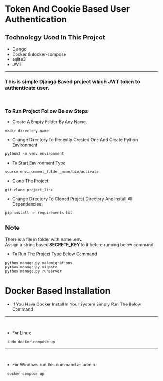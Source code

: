 # Token And Cookie Based User Authentication

## Technology Used In This Project
- Django
- Docker & docker-compose
- sqlite3 
- JWT

<hr>

### This is simple <strong>Django</strong> Based project which JWT token to authenticate user.
<br>

### To Run Project Follow Below Steps
- Create A Empty Folder By Any Name.
```shell
mkdir directory_name
```

- Change Directory To Recently Created One And Create Python Environment
```shell
python3 -m venv environment
```
- To Start Environment Type
```shell
source environment_folder_name/bin/activate
```

- Clone The Project.
```shell
git clone project_link
```
- Change Directory To Cloned Project Directory And Install All Dependencies.
```shell
pip install -r requirements.txt
```

## Note 

There is a file in folder with name .env.<br>
Assign a string based <strong>SECRETE_KEY</strong> to it before running below command.

- To Run The Project Type Below Command
```shell
python manage.py makemigrations
python manage.py migrate
python manage.py runserver
```

# Docker Based Installation

- If You Have Docker Install In Your System Simply Run The Below Command
<hr> 
<br>

- For Linux
```shell
 sudo docker-compose up
```

<hr>
<br>

- For Windows run this command as admin
```shell
 docker-compose up
```

